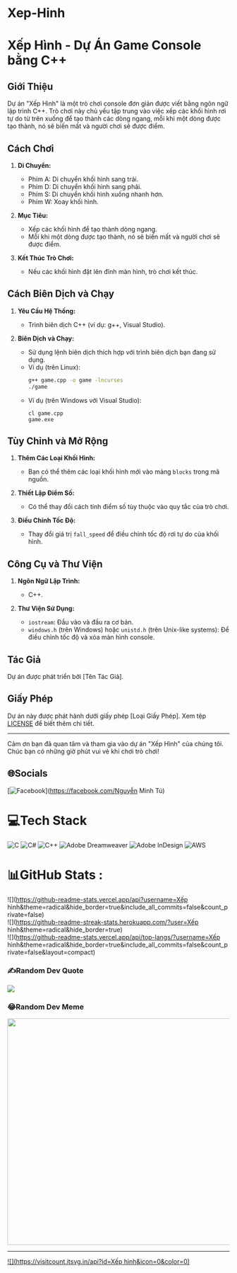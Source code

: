 # Xep-Hinh
# Xếp Hình - Dự Án Game Console bằng C++

## Giới Thiệu
Dự án "Xếp Hình" là một trò chơi console đơn giản được viết bằng ngôn ngữ lập trình C++. Trò chơi này chủ yếu tập trung vào việc xếp các khối hình rơi tự do từ trên xuống để tạo thành các dòng ngang, mỗi khi một dòng được tạo thành, nó sẽ biến mất và người chơi sẽ được điểm.

## Cách Chơi
1. **Di Chuyển:**
   - Phím A: Di chuyển khối hình sang trái.
   - Phím D: Di chuyển khối hình sang phải.
   - Phím S: Di chuyển khối hình xuống nhanh hơn.
   - Phím W: Xoay khối hình.

2. **Mục Tiêu:**
   - Xếp các khối hình để tạo thành dòng ngang.
   - Mỗi khi một dòng được tạo thành, nó sẽ biến mất và người chơi sẽ được điểm.

3. **Kết Thúc Trò Chơi:**
   - Nếu các khối hình đặt lên đỉnh màn hình, trò chơi kết thúc.

## Cách Biên Dịch và Chạy
1. **Yêu Cầu Hệ Thống:**
   - Trình biên dịch C++ (ví dụ: g++, Visual Studio).

2. **Biên Dịch và Chạy:**
   - Sử dụng lệnh biên dịch thích hợp với trình biên dịch bạn đang sử dụng.
   - Ví dụ (trên Linux):
     ```bash
     g++ game.cpp -o game -lncurses
     ./game
     ```
   - Ví dụ (trên Windows với Visual Studio):
     ```
     cl game.cpp
     game.exe
     ```

## Tùy Chỉnh và Mở Rộng
1. **Thêm Các Loại Khối Hình:**
   - Bạn có thể thêm các loại khối hình mới vào mảng `blocks` trong mã nguồn.

2. **Thiết Lập Điểm Số:**
   - Có thể thay đổi cách tính điểm số tùy thuộc vào quy tắc của trò chơi.

3. **Điều Chỉnh Tốc Độ:**
   - Thay đổi giá trị `fall_speed` để điều chỉnh tốc độ rơi tự do của khối hình.

## Công Cụ và Thư Viện
1. **Ngôn Ngữ Lập Trình:**
   - C++.

2. **Thư Viện Sử Dụng:**
   - `iostream`: Đầu vào và đầu ra cơ bản.
   - `windows.h` (trên Windows) hoặc `unistd.h` (trên Unix-like systems): Để điều chỉnh tốc độ và xóa màn hình console.

## Tác Giả
Dự án được phát triển bởi [Tên Tác Giả].

## Giấy Phép
Dự án này được phát hành dưới giấy phép [Loại Giấy Phép]. Xem tệp [LICENSE](LICENSE) để biết thêm chi tiết.

---

Cảm ơn bạn đã quan tâm và tham gia vào dự án "Xếp Hình" của chúng tôi. Chúc bạn có những giờ phút vui vẻ khi chơi trò chơi!

## 🌐Socials
[![Facebook](https://img.shields.io/badge/Facebook-%231877F2.svg?logo=Facebook&logoColor=white)](https://facebook.com/Nguyễn Minh Tú) 

# 💻Tech Stack
![C](https://img.shields.io/badge/c-%2300599C.svg?style=for-the-badge&logo=c&logoColor=white) ![C#](https://img.shields.io/badge/c%23-%23239120.svg?style=for-the-badge&logo=c-sharp&logoColor=white) ![C++](https://img.shields.io/badge/c++-%2300599C.svg?style=for-the-badge&logo=c%2B%2B&logoColor=white) ![Adobe Dreamweaver](https://img.shields.io/badge/Adobe%20Dreamweaver-FF61F6.svg?style=for-the-badge&logo=Adobe%20Dreamweaver&logoColor=white) ![Adobe InDesign](https://img.shields.io/badge/Adobe%20InDesign-49021F?style=for-the-badge&logo=adobeindesign&logoColor=white) ![AWS](https://img.shields.io/badge/AWS-%23FF9900.svg?style=for-the-badge&logo=amazon-aws&logoColor=white)
# 📊GitHub Stats :
![](https://github-readme-stats.vercel.app/api?username=Xếp hình&theme=radical&hide_border=true&include_all_commits=false&count_private=false)<br/>
![](https://github-readme-streak-stats.herokuapp.com/?user=Xếp hình&theme=radical&hide_border=true)<br/>
![](https://github-readme-stats.vercel.app/api/top-langs/?username=Xếp hình&theme=radical&hide_border=true&include_all_commits=false&count_private=false&layout=compact)

### ✍️Random Dev Quote
![](https://quotes-github-readme.vercel.app/api?type=horizontal&theme=radical)

### 😂Random Dev Meme
<img src="https://random-memer.herokuapp.com/" width="512px"/>

---
[![](https://visitcount.itsvg.in/api?id=Xếp hình&icon=0&color=0)](https://visitcount.itsvg.in)
